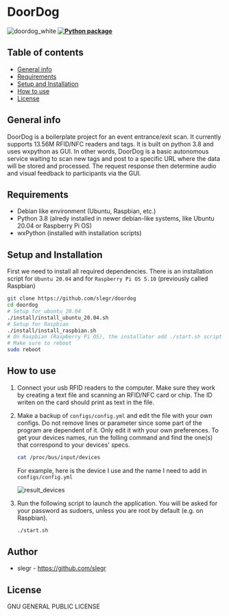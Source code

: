 # DoorDog 
![doordog_white](https://user-images.githubusercontent.com/17283078/135960499-7a949665-9fb9-41ea-9fa2-d746f8846987.png)
**[![Python package](https://github.com/slegr/doordog/actions/workflows/python-package.yml/badge.svg?branch=main)](https://github.com/slegr/doordog/actions/workflows/python-package.yml)**

## Table of contents
* [General info](#general-info)
* [Requirements](#requirements)
* [Setup and Installation](#setup-and-installation)
* [How to use](#how-to-use)
* [License](#license)

## General info
DoorDog is a boilerplate project for an event entrance/exit scan. It currently supports 13.56M RFID/NFC readers and tags.
It is built on python 3.8 and uses wxpython as GUI. In other words, DoorDog is a basic autonomous service waiting to scan new tags and post to a specific URL where the data will be stored and processed. The request response then determine audio and visual feedback to participants via the GUI.

## Requirements
- Debian like environment (Ubuntu, Raspbian, etc.)
- Python 3.8 (alredy installed in newer debian-like systems, like Ubuntu 20.04 or Raspberry Pi OS)
- wxPython (installed with installation scripts)

## Setup and Installation

First we need to install all required dependencies. There is an installation script for `Ubuntu 20.04` and for `Raspberry Pi OS 5.10` (previously called Raspbian)
```sh
git clone https://github.com/slegr/doordog
cd doordog
# Setup for ubuntu 20.04
./install/install_ubuntu_20.04.sh
# Setup for Raspbian
./install/install_raspbian.sh
# On Raspbian (Raspberry Pi OS), the installator add ./start.sh script to run on boot
# Make sure to reboot
sudo reboot
```

## How to use

1. Connect your usb RFID readers to the computer. Make sure they work by creating a text file and scanning an RFID/NFC card or chip. The ID writen on the card should print as text in the file.

2. Make a backup of `configs/config.yml` and edit the file with your own configs. Do not remove lines or parameter since some part of the program are dependent of it. Only edit it with your own preferences. To get your devices names, run the folling command and find the one(s) that correspond to your devices' specs.

    ```sh
    cat /proc/bus/input/devices
    ```

    For example, here is the device I use and the name I need to add in `configs/config.yml`

    ![result_devices](https://user-images.githubusercontent.com/17283078/135957548-e9f31f00-a518-48a2-a78f-c201b7261056.jpg)


3. Run the following script to launch the application. You will be asked for your password as sudoers, unless you are root by default (e.g. on Raspbian).
    
    ```sh
    ./start.sh
    ```


## Author
- slegr - https://github.com/slegr

## License
GNU GENERAL PUBLIC LICENSE
